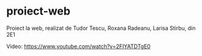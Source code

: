 # proiect-web
Proiect la web, realizat de Tudor Tescu, Roxana Radeanu, Larisa Stirbu, din 2E1

Video: https://www.youtube.com/watch?v=2FIYATDTgE0

